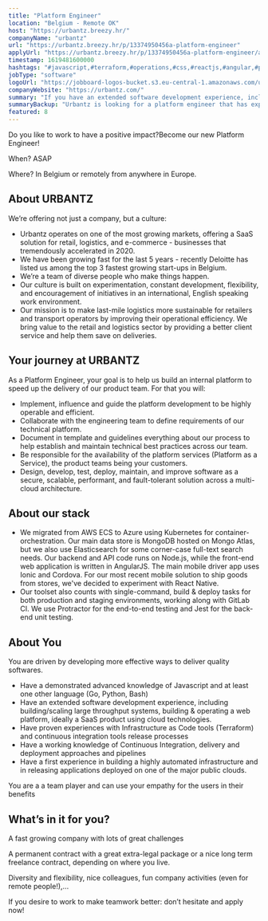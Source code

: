 ```yaml
---
title: "Platform Engineer"
location: "Belgium - Remote OK"
host: "https://urbantz.breezy.hr/"
companyName: "urbantz"
url: "https://urbantz.breezy.hr/p/13374950456a-platform-engineer"
applyUrl: "https://urbantz.breezy.hr/p/13374950456a-platform-engineer/apply"
timestamp: 1619481600000
hashtags: "#javascript,#terraform,#operations,#css,#reactjs,#angular,#python,#golang,#cordova,#kubernetes"
jobType: "software"
logoUrl: "https://jobboard-logos-bucket.s3.eu-central-1.amazonaws.com/urbantz"
companyWebsite: "https://urbantz.com/"
summary: "If you have an extended software development experience, including building/scaling large throughput systems, building & operating a web platform, ideally a SaaS product using cloud technologies, Urbantz has a job opening for a Platform Engineer"
summaryBackup: "Urbantz is looking for a platform engineer that has experience in: #operations, #css, #javascript."
featured: 8
---
```


Do you like to work to have a positive impact?Become our new Platform Engineer!

When? ASAP

Where? In Belgium or remotely from anywhere in Europe.

## About URBANTZ

We’re offering not just a company, but a culture:

*   Urbantz operates on one of the most growing markets, offering a SaaS solution for retail, logistics, and e-commerce - businesses that tremendously accelerated in 2020.
*   We have been growing fast for the last 5 years - recently Deloitte has listed us among the top 3 fastest growing start-ups in Belgium.
*   We’re a team of diverse people who make things happen.
*   Our culture is built on experimentation, constant development, flexibility, and encouragement of initiatives in an international, English speaking work environment.
*   Our mission is to make last-mile logistics more sustainable for retailers and transport operators by improving their operational efficiency. We bring value to the retail and logistics sector by providing a better client service and help them save on deliveries.

## Your journey at URBANTZ

As a Platform Engineer, your goal is to help us build an internal platform to speed up the delivery of our product team. For that you will:

*   Implement, influence and guide the platform development to be highly operable and efficient.
*   Collaborate with the engineering team to define requirements of our technical platform.
*   Document in template and guidelines everything about our process to help establish and maintain technical best practices across our team.
*   Be responsible for the availability of the platform services (Platform as a Service), the product teams being your customers.
*   Design, develop, test, deploy, maintain, and improve software as a secure, scalable, performant, and fault-tolerant solution across a multi-cloud architecture.

## About our stack

*   We migrated from AWS ECS to Azure using Kubernetes for container-orchestration. Our main data store is MongoDB hosted on Mongo Atlas, but we also use Elasticsearch for some corner-case full-text search needs. Our backend and API code runs on Node.js, while the front-end web application is written in AngularJS. The main mobile driver app uses Ionic and Cordova. For our most recent mobile solution to ship goods from stores, we've decided to experiment with React Native.
*   Our toolset also counts with single-command, build & deploy tasks for both production and staging environments, working along with GitLab CI. We use Protractor for the end-to-end testing and Jest for the back-end unit testing.

## About You

You are driven by developing more effective ways to deliver quality softwares.

*   Have a demonstrated advanced knowledge of Javascript and at least one other language (Go, Python, Bash)
*   Have an extended software development experience, including building/scaling large throughput systems, building & operating a web platform, ideally a SaaS product using cloud technologies.
*   Have proven experiences with Infrastructure as Code tools (Terraform) and continuous integration tools release processes
*   Have a working knowledge of Continuous Integration, delivery and deployment approaches and pipelines
*   Have a first experience in building a highly automated infrastructure and in releasing applications deployed on one of the major public clouds.

You are a a team player and can use your empathy for the users in their benefits

## What’s in it for you?

A fast growing company with lots of great challenges

A permanent contract with a great extra-legal package or a nice long term freelance contract, depending on where you live.

Diversity and flexibility, nice colleagues, fun company activities (even for remote people!),...

If you desire to work to make teamwork better: don’t hesitate and apply now!

